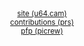 <div align="center">
  <sup><a href="https://u64.cam">site (u64.cam)</a></sup>
  <br>
  <sup><a href="https://github.com/camerondurham/camerondurham/blob/main/cv.md#pull-requests">contributions (prs)</a></sup>
  <br>
  <sup><a href="https://picrew.me/image_maker/148413">pfp (picrew)</a></sup>
  <br>
</div>
<!--

<div align="center">
<img src="https://raw.githubusercontent.com/mkrl/misbrands/master/ferris.svg" width="300em" />
</div>

<div align="right">
  <sup> cursed ferris source: <a href="https://github.com/mkrl/misbrands">mkrl/misbrands</sup>
</div>

-->
